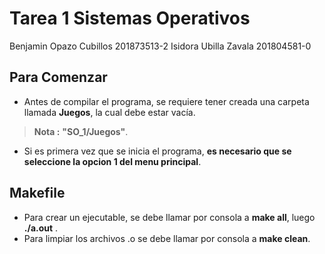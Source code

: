 # Tarea 1 Sistemas Operativos

Benjamin Opazo Cubillos  201873513-2
Isidora Ubilla Zavala  201804581-0



## Para Comenzar

- Antes de compilar el programa, se requiere tener creada una carpeta llamada **Juegos**,  la cual debe estar vacía.
> **Nota :** **"SO_1/Juegos"**.
- Si es primera vez que se inicia el programa, **es necesario que se seleccione la opcion 1 del menu principal**. 
 



## Makefile

- Para crear un ejecutable, se debe llamar por consola a **make all**, luego **./a.out** .
- Para limpiar los archivos .o se debe llamar por consola a **make clean**.

